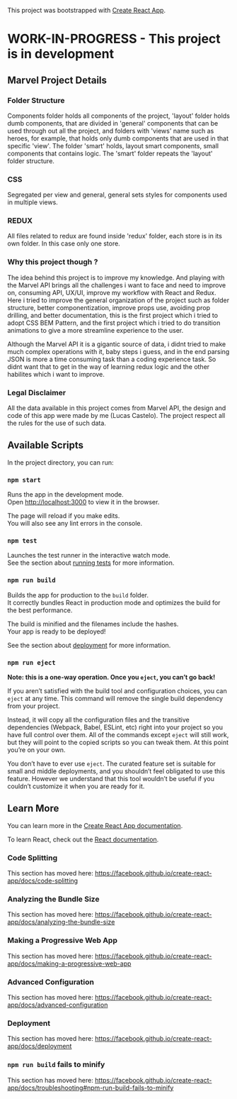 This project was bootstrapped with
[Create React App](https://github.com/facebook/create-react-app).

# WORK-IN-PROGRESS - This project is in development

## Marvel Project Details

### Folder Structure

Components folder holds all components of the project, 'layout' folder holds
dumb components, that are divided in 'general' components that can be used
through out all the project, and folders with 'views' name such as heroes, for
example, that holds only dumb components that are used in that specific 'view'.
The folder 'smart' holds, layout smart components, small components that
contains logic. The 'smart' folder repeats the 'layout' folder structure.

### CSS

Segregated per view and general, general sets styles for components used in
multiple views.

### REDUX

All files related to redux are found inside 'redux' folder, each store is in its
own folder. In this case only one store.

### Why this project though ?

The idea behind this project is to improve my knowledge. And playing with the
Marvel API brings all the challenges i want to face and need to improve on,
consuming API, UX/UI, improve my workflow with React and Redux. Here i tried to
improve the general organization of the project such as folder structure, better
componentization, improve props use, avoiding prop drilling, and better
documentation, this is the first project which i tried to adopt CSS BEM Pattern,
and the first project which i tried to do transition animations to give a more
streamline experience to the user.

Although the Marvel API it is a gigantic source of data, i didnt tried to make
much complex operations with it, baby steps i guess, and in the end parsing JSON
is more a time consuming task than a coding experience task. So didnt want that
to get in the way of learning redux logic and the other habilites which i want
to improve.

### Legal Disclaimer

All the data available in this project comes from Marvel API, the design and
code of this app were made by me (Lucas Castelo). The project respect all the
rules for the use of such data.

## Available Scripts

In the project directory, you can run:

### `npm start`

Runs the app in the development mode.<br /> Open
[http://localhost:3000](http://localhost:3000) to view it in the browser.

The page will reload if you make edits.<br /> You will also see any lint errors
in the console.

### `npm test`

Launches the test runner in the interactive watch mode.<br /> See the section
about
[running tests](https://facebook.github.io/create-react-app/docs/running-tests)
for more information.

### `npm run build`

Builds the app for production to the `build` folder.<br /> It correctly bundles
React in production mode and optimizes the build for the best performance.

The build is minified and the filenames include the hashes.<br /> Your app is
ready to be deployed!

See the section about
[deployment](https://facebook.github.io/create-react-app/docs/deployment) for
more information.

### `npm run eject`

**Note: this is a one-way operation. Once you `eject`, you can’t go back!**

If you aren’t satisfied with the build tool and configuration choices, you can
`eject` at any time. This command will remove the single build dependency from
your project.

Instead, it will copy all the configuration files and the transitive
dependencies (Webpack, Babel, ESLint, etc) right into your project so you have
full control over them. All of the commands except `eject` will still work, but
they will point to the copied scripts so you can tweak them. At this point
you’re on your own.

You don’t have to ever use `eject`. The curated feature set is suitable for
small and middle deployments, and you shouldn’t feel obligated to use this
feature. However we understand that this tool wouldn’t be useful if you couldn’t
customize it when you are ready for it.

## Learn More

You can learn more in the
[Create React App documentation](https://facebook.github.io/create-react-app/docs/getting-started).

To learn React, check out the [React documentation](https://reactjs.org/).

### Code Splitting

This section has moved here:
https://facebook.github.io/create-react-app/docs/code-splitting

### Analyzing the Bundle Size

This section has moved here:
https://facebook.github.io/create-react-app/docs/analyzing-the-bundle-size

### Making a Progressive Web App

This section has moved here:
https://facebook.github.io/create-react-app/docs/making-a-progressive-web-app

### Advanced Configuration

This section has moved here:
https://facebook.github.io/create-react-app/docs/advanced-configuration

### Deployment

This section has moved here:
https://facebook.github.io/create-react-app/docs/deployment

### `npm run build` fails to minify

This section has moved here:
https://facebook.github.io/create-react-app/docs/troubleshooting#npm-run-build-fails-to-minify

